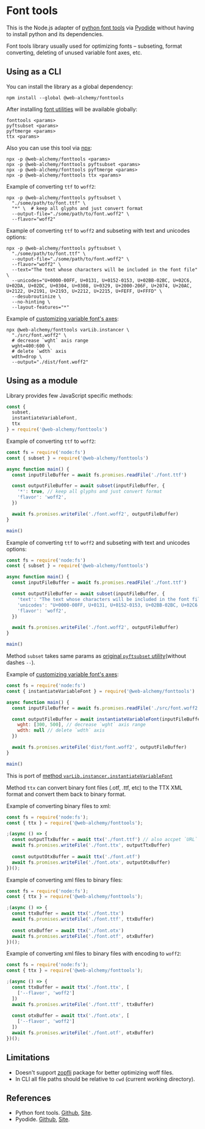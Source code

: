 # Font tools

This is the Node.js adapter of [python font tools](https://github.com/fonttools/fonttools) via [Pyodide](https://pyodide.org) without having to install python and its dependencies.

Font tools library usually used for optimizing fonts – subseting, format converting, deleting of unused variable font axes, etc.

## Using as a CLI

You can install the library as a global dependency:

```shell
npm install --global @web-alchemy/fonttools
```

After installing [font utilities](https://fonttools.readthedocs.io/en/latest/#utilities) will be available globally:

```shell
fonttools <params>
pyftsubset <params>
pyftmerge <params>
ttx <params>
```

Also you can use this tool via [npx](https://docs.npmjs.com/cli/commands/npx):

```shell
npx -p @web-alchemy/fonttools <params>
npx -p @web-alchemy/fonttools pyftsubset <params>
npx -p @web-alchemy/fonttools pyftmerge <params>
npx -p @web-alchemy/fonttools ttx <params>
```

Example of converting `ttf` to `woff2`:

```shell
npx -p @web-alchemy/fonttools pyftsubset \
  "./some/path/to/font.ttf" \
  "*" \  # keep all glyphs and just convert format
  --output-file="./some/path/to/font.woff2" \
  --flavor="woff2"
```

Example of converting `ttf` to `woff2` and subseting with text and unicodes options:

```shell
npx -p @web-alchemy/fonttools pyftsubset \
  "./some/path/to/font.ttf" \
  --output-file="./some/path/to/font.woff2" \
  --flavor="woff2" \
  --text="The text whose characters will be included in the font file" \
  --unicodes="U+0000-00FF, U+0131, U+0152-0153, U+02BB-02BC, U+02C6, U+02DA, U+02DC, U+0304, U+0308, U+0329, U+2000-206F, U+2074, U+20AC, U+2122, U+2191, U+2193, U+2212, U+2215, U+FEFF, U+FFFD" \
  --desubroutinize \
  --no-hinting \
  --layout-features="*"
```

Example of [customizing variable font's axes](https://fonttools.readthedocs.io/en/latest/varLib/instancer.html):

```shell
npx @web-alchemy/fonttools varLib.instancer \
  "./src/font.woff2" \
  # decrease `wght` axis range
  wght=400:600 \
  # delete `wdth` axis
  wdth=drop \ 
  --output="./dist/font.woff2"
```

## Using as a module

Library provides few JavaScript specific methods:

```javascript
const {
  subset,
  instantiateVariableFont,
  ttx
} = require('@web-alchemy/fonttools')
```

Example of converting `ttf` to `woff2`:

```javascript
const fs = require('node:fs')
const { subset } = require('@web-alchemy/fonttools')

async function main() {
  const inputFileBuffer = await fs.promises.readFile('./font.ttf')

  const outputFileBuffer = await subset(inputFileBuffer, {
    '*': true, // keep all glyphs and just convert format
    'flavor': 'woff2',
  })

  await fs.promises.writeFile('./font.woff2', outputFileBuffer)
}

main()
```

Example of converting `ttf` to `woff2` and subseting with text and unicodes options:

```javascript
const fs = require('node:fs')
const { subset } = require('@web-alchemy/fonttools')

async function main() {
  const inputFileBuffer = await fs.promises.readFile('./font.ttf')

  const outputFileBuffer = await subset(inputFileBuffer, {
    'text': "The text whose characters will be included in the font file",
    'unicodes': "U+0000-00FF, U+0131, U+0152-0153, U+02BB-02BC, U+02C6, U+02DA, U+02DC, U+0304, U+0308, U+0329, U+2000-206F, U+2074, U+20AC, U+2122, U+2191, U+2193, U+2212, U+2215, U+FEFF, U+FFFD",
    'flavor': 'woff2',
  })

  await fs.promises.writeFile('./font.woff2', outputFileBuffer)
}

main()
```

Method `subset` takes same params as [original `pyftsubset` utility](https://fonttools.readthedocs.io/en/latest/subset/index.html)(without dashes `--`).

Example of [customizing variable font's axes](https://fonttools.readthedocs.io/en/latest/varLib/instancer.html):

```javascript
const fs = require('node:fs')
const { instantiateVariableFont } = require('@web-alchemy/fonttools')

async function main() {
  const inputFileBuffer = await fs.promises.readFile('./src/font.woff2')

  const outputFileBuffer = await instantiateVariableFont(inputFileBuffer, {
    wght: [300, 500], // decrease `wght` axis range
    wdth: null // delete `wdth` axis
  })

  await fs.promises.writeFile('dist/font.woff2', outputFileBuffer)
}

main()
```

This is port of [method `varLib.instancer.instantiateVariableFont`](https://fonttools.readthedocs.io/en/latest/varLib/instancer.html#fontTools.varLib.instancer.instantiateVariableFont)

Method `ttx` can convert binary font files (.otf, .ttf, etc) to the TTX XML format and convert them back to binary format.

Example of converting binary files to xml:

```javascript
const fs = require('node:fs');
const { ttx } = require('@web-alchemy/fonttools');

;(async () => {
  const outputTtxBuffer = await ttx('./font.ttf') // also accpet `URL` and `Buffer`
  await fs.promises.writeFile('./font.ttx', outputTtxBuffer)
  
  const outputOtxBuffer = await ttx('./font.otf')
  await fs.promises.writeFile('./font.otx', outputOtxBuffer)
})();
```

Example of converting xml files to binary files:

```javascript
const fs = require('node:fs');
const { ttx } = require('@web-alchemy/fonttools');

;(async () => {
  const ttxBuffer = await ttx('./font.ttx')
  await fs.promises.writeFile('./font.ttf', ttxBuffer)
  
  const otxBuffer = await ttx('./font.otx')
  await fs.promises.writeFile('./font.otf', otxBuffer)
})();
```

Example of converting xml files to binary files with encoding to `woff2`:

```javascript
const fs = require('node:fs');
const { ttx } = require('@web-alchemy/fonttools');

;(async () => {
  const ttxBuffer = await ttx('./font.ttx', [
    ['--flavor', 'woff2']
  ])
  await fs.promises.writeFile('./font.ttf', ttxBuffer)
  
  const otxBuffer = await ttx('./font.otx', [
    ['--flavor', 'woff2']
  ])
  await fs.promises.writeFile('./font.otf', otxBuffer)
})();
```

## Limitations

- Doesn't support [zopfli](https://pypi.org/project/zopfli/) package for better optimizing woff files.
- In CLI all file paths should be relative to `cwd` (current working directory).

## References

- Python font tools. [Github](https://github.com/fonttools/fonttools), [Site](https://fonttools.readthedocs.io/en/latest/).
- Pyodide. [Github](https://github.com/pyodide), [Site](https://pyodide.org).